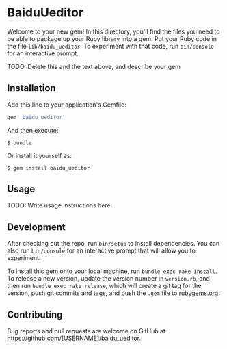 # BaiduUeditor

Welcome to your new gem! In this directory, you'll find the files you need to be able to package up your Ruby library into a gem. Put your Ruby code in the file `lib/baidu_ueditor`. To experiment with that code, run `bin/console` for an interactive prompt.

TODO: Delete this and the text above, and describe your gem

## Installation

Add this line to your application's Gemfile:

```ruby
gem 'baidu_ueditor'
```

And then execute:

    $ bundle

Or install it yourself as:

    $ gem install baidu_ueditor

## Usage

TODO: Write usage instructions here

## Development

After checking out the repo, run `bin/setup` to install dependencies. You can also run `bin/console` for an interactive prompt that will allow you to experiment.

To install this gem onto your local machine, run `bundle exec rake install`. To release a new version, update the version number in `version.rb`, and then run `bundle exec rake release`, which will create a git tag for the version, push git commits and tags, and push the `.gem` file to [rubygems.org](https://rubygems.org).

## Contributing

Bug reports and pull requests are welcome on GitHub at https://github.com/[USERNAME]/baidu_ueditor.

